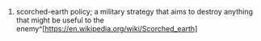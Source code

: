 1. scorched-earth policy; a military strategy that aims to destroy anything that might be useful to the enemy^[https://en.wikipedia.org/wiki/Scorched_earth]